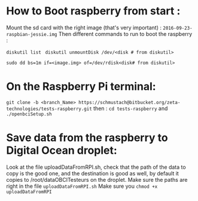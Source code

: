 # How to Boot raspberry from start :



Mount the sd card with the right image (that's very important) : `2016-09-23-raspbian-jessie.img`
 Then different commands to run to boot the raspberry :

 `diskutil list `
 `diskutil unmountDisk /dev/<disk # from diskutil>`

`sudo dd bs=1m if=<image.img> of=/dev/rdisk<disk# from diskutil>
`

 # On the Raspberry Pi terminal:
 `git clone -b <branch_Name> https://schmustach@bitbucket.org/zeta-technologies/tests-raspberry.git`
 then :
`cd tests-raspberry`
 and `./openbciSetup.sh`


# Save data from the raspberry to Digital Ocean droplet:

Look at the file uploadDataFromRPI.sh, check that the path of the data to copy is the good one, and the destination is good as well, by default it copies to
/root/dataOBCITesteurs on the droplet.
Make sure the paths are right in the file `uploadDataFromRPI.sh`
Make sure you `chmod +x uploadDataFromRPI`
